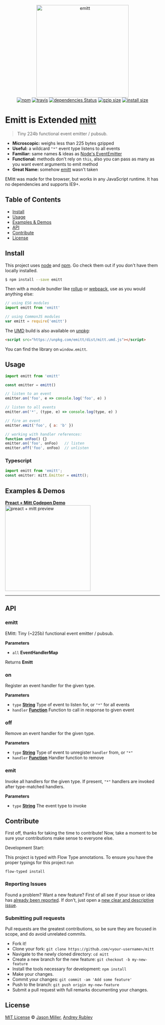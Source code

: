 <p align="center">
  <img src="https://i.imgur.com/BqsX9NT.png" width="300" height="300" alt="emitt">
  <br>
  <a href="https://www.npmjs.org/package/emitt"><img src="https://img.shields.io/npm/v/emitt.svg?style=flat" alt="npm"></a> <a href="https://travis-ci.org/anru/emitt"><img src="https://travis-ci.org/anru/emitt.svg?branch=master" alt="travis"></a> <a href="https://david-dm.org/anru/emitt"><img src="https://david-dm.org/anru/mitt/status.svg" alt="dependencies Status"></a> <a href="https://unpkg.com/emitt/dist/mitt.js"><img src="http://img.badgesize.io/https://unpkg.com/emitt/dist/mitt.js?compression=gzip" alt="gzip size"></a> <a href="https://packagephobia.now.sh/result?p=emitt"><img src="https://packagephobia.now.sh/badge?p=emitt" alt="install size"></a>
  
</p>

# Emitt is Extended [mitt](https://github.com/developit/mitt)

> Tiny 224b functional event emitter / pubsub.

-   **Microscopic:** weighs less than 225 bytes gzipped
-   **Useful:** a wildcard `"*"` event type listens to all events
-   **Familiar:** same names & ideas as [Node's EventEmitter](https://nodejs.org/api/events.html#events_class_eventemitter)
-   **Functional:** methods don't rely on `this`, also you can pass as many as you want event arguments to emit method
-   **Great Name:** somehow [emitt](https://npm.im/emitt) wasn't taken

EMitt was made for the browser, but works in any JavaScript runtime. It has no dependencies and supports IE9+.

## Table of Contents

-   [Install](#install)
-   [Usage](#usage)
-   [Examples & Demos](#examples--demos)
-   [API](#api)
-   [Contribute](#contribute)
-   [License](#license)

## Install

This project uses [node](http://nodejs.org) and [npm](https://npmjs.com). Go check them out if you don't have them locally installed.

```sh
$ npm install --save emitt
```

Then with a module bundler like [rollup](http://rollupjs.org/) or [webpack](https://webpack.js.org/), use as you would anything else:

```javascript
// using ES6 modules
import emitt from 'emitt'

// using CommonJS modules
var emitt = require('emitt')
```

The [UMD](https://github.com/umdjs/umd) build is also available on [unpkg](https://unpkg.com):

```html
<script src="https://unpkg.com/emitt/dist/mitt.umd.js"></script>
```

You can find the library on `window.emitt`.

## Usage

```js
import emitt from 'emitt'

const emitter = emitt()

// listen to an event
emitter.on('foo', e => console.log('foo', e) )

// listen to all events
emitter.on('*', (type, e) => console.log(type, e) )

// fire an event
emitter.emit('foo', { a: 'b' })

// working with handler references:
function onFoo() {}
emitter.on('foo', onFoo)   // listen
emitter.off('foo', onFoo)  // unlisten
```

### Typescript

```ts
import emitt from 'emitt';
const emitter: mitt.Emitter = emitt();
```

## Examples & Demos

<a href="http://codepen.io/developit/pen/rjMEwW?editors=0110">
  <b>Preact + Mitt Codepen Demo</b>
  <br>
  <img src="https://i.imgur.com/CjBgOfJ.png" width="278" alt="preact + mitt preview">
</a>

* * *

## API

<!-- Generated by documentation.js. Update this documentation by updating the source code. -->

### emitt

EMitt: Tiny (~225b) functional event emitter / pubsub.

**Parameters**

-   `all` **EventHandlerMap** 

Returns **Emitt** 

### on

Register an event handler for the given type.

**Parameters**

-   `type` **[String](https://developer.mozilla.org/docs/Web/JavaScript/Reference/Global_Objects/String)** Type of event to listen for, or `"*"` for all events
-   `handler` **[Function](https://developer.mozilla.org/docs/Web/JavaScript/Reference/Statements/function)** Function to call in response to given event

### off

Remove an event handler for the given type.

**Parameters**

-   `type` **[String](https://developer.mozilla.org/docs/Web/JavaScript/Reference/Global_Objects/String)** Type of event to unregister `handler` from, or `"*"`
-   `handler` **[Function](https://developer.mozilla.org/docs/Web/JavaScript/Reference/Statements/function)** Handler function to remove

### emit

Invoke all handlers for the given type.
If present, `"*"` handlers are invoked after type-matched handlers.

**Parameters**

-   `type` **[String](https://developer.mozilla.org/docs/Web/JavaScript/Reference/Global_Objects/String)** The event type to invoke

## Contribute

First off, thanks for taking the time to contribute!
Now, take a moment to be sure your contributions make sense to everyone else.

Development Start:

This project is typed with Flow Type annotations. To ensure you have the proper typings for this project run

`flow-typed install`

### Reporting Issues

Found a problem? Want a new feature? First of all see if your issue or idea has [already been reported](../../issues).
If don't, just open a [new clear and descriptive issue](../../issues/new).

### Submitting pull requests

Pull requests are the greatest contributions, so be sure they are focused in scope, and do avoid unrelated commits.

-   Fork it!
-   Clone your fork: `git clone https://github.com/<your-username>/mitt`
-   Navigate to the newly cloned directory: `cd mitt`
-   Create a new branch for the new feature: `git checkout -b my-new-feature`
-   Install the tools necessary for development: `npm install`
-   Make your changes.
-   Commit your changes: `git commit -am 'Add some feature'`
-   Push to the branch: `git push origin my-new-feature`
-   Submit a pull request with full remarks documenting your changes.

## License

[MIT License](https://opensource.org/licenses/MIT) © [Jason Miller](https://jasonformat.com/), [Andrey Rublev](http://anru.me)
